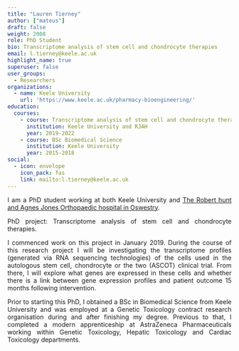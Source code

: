 ```yaml
---
title: "Lauren Tierney"
author: ["mateus"]
draft: false
weight: 2008
role: PhD Student
bio: Transcriptome analysis of stem cell and chondrocyte therapies
email: l.tierney@keele.ac.uk
highlight_name: true
superuser: false
user_groups:
  - Researchers
organizations:
  - name: Keele University
    url: 'https://www.keele.ac.uk/pharmacy-bioengineering/'
education:
  courses:
    - course: Transcriptome analysis of stem cell and chondrocyte therapies
      institution: Keele University and RJAH
      year: 2019-2022
    - course: BSc Biomedical Science
      institution: Keele University
      year: 2015-2018
social:
  - icon: envelope
    icon_pack: fas
    link: mailto:l.tierney@keele.ac.uk
---
```

<style>
body {
text-align: justify}
</style>

I am a PhD student working at both Keele University and [The Robert hunt and Agnes Jones Orthopaedic hospital in Oswestry](https://www.rjah.nhs.uk/).

PhD project: Transcriptome analysis of stem cell and chondrocyte therapies.

I commenced work on this project in January 2019. During the course of this research project I will be investigating the transcriptome profiles (generated via RNA sequencing technologies) of the cells used in the autologous stem cell, chondrocyte or the two (ASCOT) clinical trial. From there, I will explore what genes are expressed in these cells and whether there is a link between gene expression profiles and patient outcome 15 months following intervention.

Prior to starting this PhD, I obtained a BSc in Biomedical Science from Keele University and was employed at a Genetic Toxicology contract research organisation during and after finishing my degree. Previous to that, I completed a modern apprenticeship at AstraZeneca Pharmaceuticals working within Genetic Toxicology, Hepatic Toxicology and Cardiac Toxicology departments.
